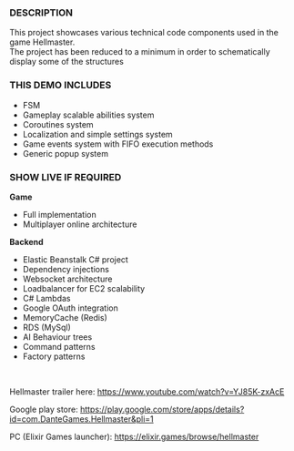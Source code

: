 <b><H3>DESCRIPTION</H3></b>

This project showcases various technical code components used in the game Hellmaster.<br>
The project has been reduced to a minimum in order to schematically display some of the structures

<b><H3>THIS DEMO INCLUDES</H3></b>
- FSM
- Gameplay scalable abilities system
- Coroutines system
- Localization and simple settings system
- Game events system with FIFO execution methods
- Generic popup system
  
<b><H3>SHOW LIVE IF REQUIRED</H3></b>

<b>Game</b>
- Full implementation
- Multiplayer online architecture

<b>Backend</b>
- Elastic Beanstalk C# project
- Dependency injections
- Websocket architecture
- Loadbalancer for EC2 scalability
- C# Lambdas
- Google OAuth integration
- MemoryCache (Redis)
- RDS (MySql)
- AI Behaviour trees
- Command patterns
- Factory patterns

<br>

Hellmaster trailer here: https://www.youtube.com/watch?v=YJ85K-zxAcE

Google play store: https://play.google.com/store/apps/details?id=com.DanteGames.Hellmaster&pli=1

PC (Elixir Games launcher): https://elixir.games/browse/hellmaster
